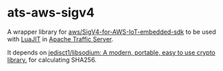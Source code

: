 # ats-aws-sigv4

A wrapper library for [aws/SigV4-for-AWS-IoT-embedded-sdk](https://github.com/aws/SigV4-for-AWS-IoT-embedded-sdk) to be used with [LuaJIT](https://luajit.org/) in [Apache Traffic Server](https://trafficserver.apache.org/).

It depends on [jedisct1/libsodium: A modern, portable, easy to use crypto library.](https://github.com/jedisct1/libsodium) for calculating SHA256.

